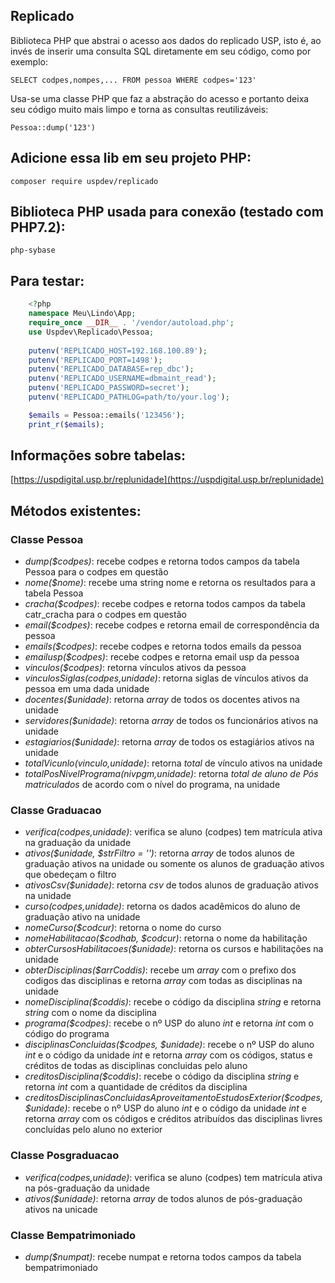 ## Replicado

Biblioteca PHP que abstrai o acesso aos dados do replicado USP, 
isto é, ao invés de inserir uma consulta SQL diretamente em seu código, 
como por exemplo: 

    SELECT codpes,nompes,... FROM pessoa WHERE codpes='123'

Usa-se uma classe PHP que faz a abstração do acesso e portanto deixa 
seu código muito mais limpo e torna as consultas reutilizáveis:

    Pessoa::dump('123')

## Adicione essa lib em seu projeto PHP:

    composer require uspdev/replicado

## Biblioteca PHP usada para conexão (testado com PHP7.2):

    php-sybase

## Para testar:

```php
    <?php
    namespace Meu\Lindo\App;
    require_once __DIR__ . '/vendor/autoload.php';
    use Uspdev\Replicado\Pessoa;
    
    putenv('REPLICADO_HOST=192.168.100.89');
    putenv('REPLICADO_PORT=1498');
    putenv('REPLICADO_DATABASE=rep_dbc');
    putenv('REPLICADO_USERNAME=dbmaint_read');
    putenv('REPLICADO_PASSWORD=secret');
    putenv('REPLICADO_PATHLOG=path/to/your.log');

    $emails = Pessoa::emails('123456');
    print_r($emails);
```

## Informações sobre tabelas:

   [https://uspdigital.usp.br/replunidade](https://uspdigital.usp.br/replunidade)

## Métodos existentes:

### Classe Pessoa 

 - *dump($codpes)*: recebe codpes e retorna todos campos da tabela Pessoa para o codpes em questão
 - *nome($nome)*: recebe uma string nome e retorna os resultados para a tabela Pessoa
 - *cracha($codpes)*: recebe codpes e retorna todos campos da tabela catr_cracha para o codpes em questão 
 - *email($codpes)*: recebe codpes e retorna email de correspondência da pessoa
 - *emails($codpes)*: recebe codpes e retorna todos emails da pessoa
 - *emailusp($codpes)*: recebe codpes e retorna email usp da pessoa
 - *vinculos($codpes)*: retorna vínculos ativos da pessoa
 - *vinculosSiglas($codpes,$unidade)*: retorna siglas de vínculos ativos da pessoa em uma dada unidade
 - *docentes($unidade)*: retorna *array* de todos os docentes ativos na unidade
 - *servidores($unidade)*: retorna *array* de todos os funcionários ativos na unidade
 - *estagiarios($unidade)*: retorna *array* de todos os estagiários ativos na unidade
 - *totalVicunlo($vinculo,$unidade)*: retorna *total* de vínculo ativos na unidade
 - *totalPosNivelPrograma($nivpgm,$unidade)*: retorna *total de aluno de Pós matriculados* de acordo com o nível do programa, na unidade
 
### Classe Graduacao

 - *verifica($codpes,$unidade)*: verifica se aluno (codpes) tem matrícula ativa na graduação da unidade
 - *ativos($unidade, $strFiltro = '')*: retorna *array* de todos alunos de graduação ativos na unidade ou somente os alunos de graduação ativos que obedeçam o filtro
 - *ativosCsv($unidade)*: retorna *csv* de todos alunos de graduação ativos na unidade
 - *curso($codpes,$unidade)*: retorna os dados acadêmicos do aluno de graduação ativo na unidade
 - *nomeCurso($codcur)*: retorna o nome do curso 
 - *nomeHabilitacao($codhab, $codcur)*: retorna o nome da habilitação
 - *obterCursosHabilitacoes($unidade)*: retorna os cursos e habilitações na unidade
 - *obterDisciplinas($arrCoddis)*: recebe um *array* com o prefixo dos codigos das disciplinas e retorna *array* com todas as disciplinas na unidade
 - *nomeDisciplina($coddis)*: recebe o código da disciplina *string* e retorna *string* com o nome da disciplina
 - *programa($codpes)*: recebe o nº USP do aluno *int* e retorna *int* com o código do programa
 - *disciplinasConcluidas($codpes, $unidade)*: recebe o nº USP do aluno *int* e o código da unidade *int* e retorna *array* com os códigos, status e créditos de todas as disciplinas concluidas pelo aluno
 - *creditosDisciplina($coddis)*: recebe o código da disciplina *string* e retorna *int* com a quantidade de créditos da disciplina
 - *creditosDisciplinasConcluidasAproveitamentoEstudosExterior($codpes, $unidade)*: recebe o nº USP do aluno *int* e o código da unidade *int* e retorna *array* com os códigos e créditos atribuídos das disciplinas livres concluídas pelo aluno no exterior

### Classe Posgraduacao

 - *verifica($codpes,$unidade)*: verifica se aluno (codpes) tem matrícula ativa na pós-graduação da unidade
 - *ativos($unidade)*: retorna *array* de todos alunos de pós-graduação ativos na unicade
 
 ### Classe Bempatrimoniado

 - *dump($numpat)*: recebe numpat e retorna todos campos da tabela bempatrimoniado
 
 
